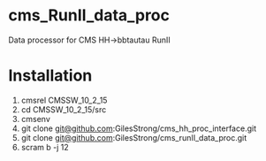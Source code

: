 # cms_RunII_data_proc
Data processor for CMS HH->bbtautau RunII

# Installation

1. cmsrel CMSSW_10_2_15
1. cd CMSSW_10_2_15/src
1. cmsenv
1. git clone git@github.com:GilesStrong/cms_hh_proc_interface.git
1. git clone git@github.com:GilesStrong/cms_runII_data_proc.git
1. scram b -j 12
